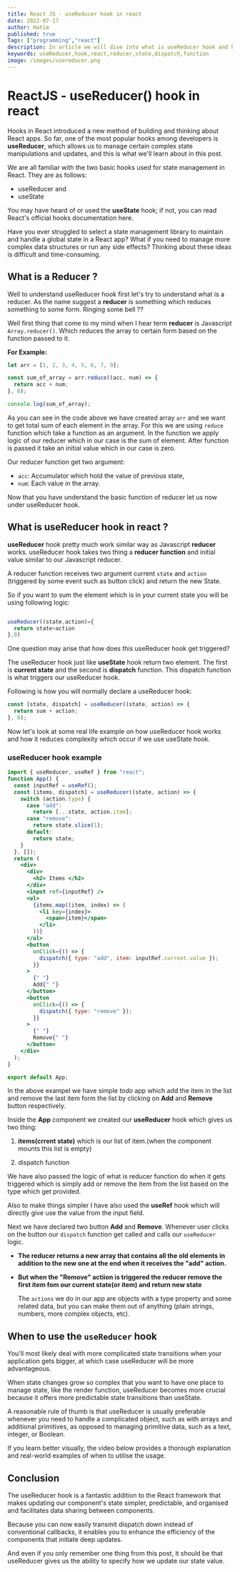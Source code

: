 ```yaml
---
title: React JS - useReducer hook in react
date: 2022-07-17
author: Hatim
published: true
Tags: ["programming","react"]
description: In article we will dive into what is useReducer hook and how to use useReducer hook to write complex logic of the react component
keywords: useReducer,hook,react,reducer,state,dispatch,function
image: /images/usereducer.png
---
```


# ReactJS - useReducer() hook in react

Hooks in React introduced a new method of building and thinking about React apps. So far, one of the most popular hooks among developers is **useReducer**, which allows us to manage certain complex state manipulations and updates, and this is what we'll learn about in this post.

We are all familiar with the two basic hooks used for state management in React.
They are as follows:

- useReducer and
- useState

You may have heard of or used the **useState** hook; if not, you can read React's official hooks documentation here.

Have you ever struggled to select a state management library to maintain and handle a global state in a React app? What if you need to manage more complex data structures or run any side effects? Thinking about these ideas is difficult and time-consuming.

## What is a Reducer ?

Well to understand useReducer hook first let's try to understand what is a reducer. As the name suggest a **reducer** is something which reduces something to some form. Ringing some bell ??

Well first thing that come to my mind when I hear term **reducer** is Javascript `Array.reducer()`. Which reduces the array to certain form based on the function passed to it.

**For Example:**

```js
let arr = [1, 2, 3, 4, 5, 6, 7, 9];

const sum_of_array = arr.reduce((acc, num) => {
  return acc + num;
}, 0);

console.log(sum_of_array);
```

As you can see in the code above we have created array `arr` and we want to get total sum of each element in the array. For this we are using `reduce` function which take a function as an argument. In the function we apply logic of our reducer which in our case is the sum of element. After function is passed it take an initial value which in our case is zero.

Our reducer function get two argument:

- `acc`: Accumulator which hold the value of previous state,
- `num`: Each value in the array.

Now that you have understand the basic function of reducer let us now under useReducer hook.

## What is useReducer hook in react ?

**useReducer** hook pretty much work similar way as Javascript **reducer** works. useReducer hook takes two thing a **reducer function** and initial value similar to our Javascript reducer.

A reducer function receives two argument current `state` and `action` (triggered by some event such as button click) and return the new State.

So if you want to sum the element which is in your current state you will be using following logic:

```jsx

useReducer((state,action)={
  return state+action
},0)

```

One question may arise that how does this useReducer hook get triggered?

The useReducer hook just like **useState** hook return two element. The first is **current state** and the second is **dispatch** function. This dispatch function is what triggers our useReducer hook.

Following is how you will normally declare a useReducer hook:

```jsx
const [state, dispatch] = useReducer((state, action) => {
  return sum + action;
}, 0);
```

Now let's look at some real life example on how useReducer hook works and how it reduces complexity which occur if we use useState hook.

### useReducer hook example

```jsx
import { useReducer, useRef } from "react";
function App() {
  const inputRef = useRef();
  const [items, dispatch] = useReducer((state, action) => {
    switch (action.type) {
      case "add":
        return [...state, action.item];
      case "remove":
        return state.slice(1);
      default:
        return state;
    }
  }, []);
  return (
    <div>
      <div>
        <h2> Items </h2>
      </div>
      <input ref={inputRef} />
      <ul>
        {items.map((item, index) => (
          <li key={index}>
            <span>{item}</span>
          </li>
        ))}
      </ul>
      <button
        onClick={() => {
          dispatch({ type: "add", item: inputRef.current.value });
        }}
      >
        {" "}
        Add{" "}
      </button>
      <button
        onClick={() => {
          dispatch({ type: "remove" });
        }}
      >
        {" "}
        Remove{" "}
      </button>
    </div>
  );
}

export default App;
```

In the above exampel we have simple _todo_ app which add the item in the list and remove the last item form the list by clicking on **Add** and **Remove** button respectively.

Inside the **App** component we created our **useReducer** hook which gives us two thing:

1. **items(crrent state)** which is our list of item.(when the component mounts this list is empty)

2. dispatch function

We have also passed the logic of what is reducer function do when it gets triggered which is simply add or remove the item from the list based on the type which get provided.

Also to make things simpler I have also used the **useRef** hook which will directly give use the value from the input field.

Next we have declared two button **Add** and **Remove**. Whenever user clicks on the button our `dispatch` function get called and calls our `useReducer` logic.

- **The reducer returns a new array that contains all the old elements in addition to the new one at the end when it receives the "add" action.**

- **But when the "Remove" actiion is triggered the reducer remove the first item fom our current state(or item) and return new state**

  The `actions` we do in our app are objects with a type property and some related data, but you can make them out of anything (plain strings, numbers, more complex objects, etc).

## When to use the `useReducer` hook

You'll most likely deal with more complicated state transitions when your application gets bigger, at which case useReducer will be more advantageous.

When state changes grow so complex that you want to have one place to manage state, like the render function, useReducer becomes more crucial because it offers more predictable state transitions than useState.

A reasonable rule of thumb is that useReducer is usually preferable whenever you need to handle a complicated object, such as with arrays and additional primitives, as opposed to managing primitive data, such as a text, integer, or Boolean.

If you learn better visually, the video below provides a thorough explanation and real-world examples of when to utilise the usage.

## Conclusion

The useReducer hook is a fantastic addition to the React framework that makes updating our component's state simpler, predictable, and organised and facilitates data sharing between components.

Because you can now easily transmit dispatch down instead of conventional callbacks, it enables you to enhance the efficiency of the components that initiate deep updates.

And even if you only remember one thing from this post, it should be that useReducer gives us the ability to specify how we update our state value.
